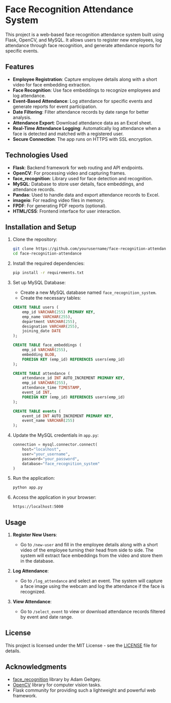 # Face Recognition Attendance System

This project is a web-based face recognition attendance system built using Flask, OpenCV, and MySQL. It allows users to register new employees, log attendance through face recognition, and generate attendance reports for specific events.

## Features

- **Employee Registration**: Capture employee details along with a short video for face embedding extraction.
- **Face Recognition**: Use face embeddings to recognize employees and log attendance.
- **Event-Based Attendance**: Log attendance for specific events and generate reports for event participation.
- **Date Filtering**: Filter attendance records by date range for better analysis.
- **Attendance Export**: Download attendance data as an Excel sheet.
- **Real-Time Attendance Logging**: Automatically log attendance when a face is detected and matched with a registered user.
- **Secure Connection**: The app runs on HTTPS with SSL encryption.

## Technologies Used

- **Flask**: Backend framework for web routing and API endpoints.
- **OpenCV**: For processing video and capturing frames.
- **face_recognition**: Library used for face detection and recognition.
- **MySQL**: Database to store user details, face embeddings, and attendance records.
- **Pandas**: Used to handle data and export attendance records to Excel.
- **imageio**: For reading video files in memory.
- **FPDF**: For generating PDF reports (optional).
- **HTML/CSS**: Frontend interface for user interaction.

## Installation and Setup

1. Clone the repository:

    ```bash
    git clone https://github.com/yourusername/face-recognition-attendance.git
    cd face-recognition-attendance
    ```

2. Install the required dependencies:

    ```bash
    pip install -r requirements.txt
    ```

3. Set up MySQL Database:
    - Create a new MySQL database named `face_recognition_system`.
    - Create the necessary tables:

    ```sql
    CREATE TABLE users (
        emp_id VARCHAR(255) PRIMARY KEY,
        emp_name VARCHAR(255),
        department VARCHAR(255),
        designation VARCHAR(255),
        joining_date DATE
    );

    CREATE TABLE face_embeddings (
        emp_id VARCHAR(255),
        embedding BLOB,
        FOREIGN KEY (emp_id) REFERENCES users(emp_id)
    );

    CREATE TABLE attendance (
        attendance_id INT AUTO_INCREMENT PRIMARY KEY,
        emp_id VARCHAR(255),
        attendance_time TIMESTAMP,
        event_id INT,
        FOREIGN KEY (emp_id) REFERENCES users(emp_id)
    );

    CREATE TABLE events (
        event_id INT AUTO_INCREMENT PRIMARY KEY,
        event_name VARCHAR(255)
    );
    ```

4. Update the MySQL credentials in `app.py`:

    ```python
    connection = mysql.connector.connect(
        host="localhost",
        user="your_username",
        password="your_password",
        database="face_recognition_system"
    )
    ```

5. Run the application:

    ```bash
    python app.py
    ```

6. Access the application in your browser:

    ```
    https://localhost:5000
    ```

## Usage

1. **Register New Users**:
   - Go to `/new-user` and fill in the employee details along with a short video of the employee turning their head from side to side. The system will extract face embeddings from the video and store them in the database.

2. **Log Attendance**:
   - Go to `/log_attendance` and select an event. The system will capture a face image using the webcam and log the attendance if the face is recognized.

3. **View Attendance**:
   - Go to `/select_event` to view or download attendance records filtered by event and date range.

## License

This project is licensed under the MIT License - see the [LICENSE](LICENSE) file for details.

## Acknowledgments

- [face_recognition](https://github.com/ageitgey/face_recognition) library by Adam Geitgey.
- [OpenCV](https://opencv.org/) library for computer vision tasks.
- Flask community for providing such a lightweight and powerful web framework.

